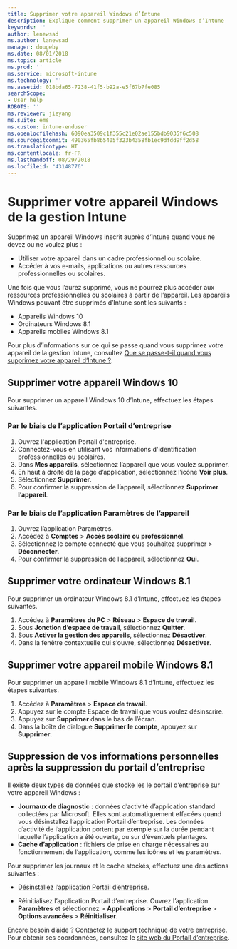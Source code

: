 ```yaml
---
title: Supprimer votre appareil Windows d’Intune
description: Explique comment supprimer un appareil Windows d’Intune
keywords: ''
author: lenewsad
ms.author: lanewsad
manager: dougeby
ms.date: 08/01/2018
ms.topic: article
ms.prod: ''
ms.service: microsoft-intune
ms.technology: ''
ms.assetid: 018bda65-7238-41f5-b92a-e5f67b7fe085
searchScope:
- User help
ROBOTS: ''
ms.reviewer: jieyang
ms.suite: ems
ms.custom: intune-enduser
ms.openlocfilehash: 6090ea3509c1f355c21e02ae155bdb9035f6c508
ms.sourcegitcommit: 490365fb8b5405f323b4358fb1ec9dfdd9ff2d58
ms.translationtype: HT
ms.contentlocale: fr-FR
ms.lasthandoff: 08/29/2018
ms.locfileid: "43148776"
---
```

# <a name="remove-your-windows-device-from-intune-management"></a>Supprimer votre appareil Windows de la gestion Intune

Supprimez un appareil Windows inscrit auprès d’Intune quand vous ne devez ou ne voulez plus :  
* Utiliser votre appareil dans un cadre professionnel ou scolaire. 
* Accéder à vos e-mails, applications ou autres ressources professionnelles ou scolaires.

Une fois que vous l’aurez supprimé, vous ne pourrez plus accéder aux ressources professionnelles ou scolaires à partir de l’appareil. Les appareils Windows pouvant être supprimés d’Intune sont les suivants :  
* Appareils Windows 10 
* Ordinateurs Windows 8.1
* Appareils mobiles Windows 8.1
 
Pour plus d’informations sur ce qui se passe quand vous supprimez votre appareil de la gestion Intune, consultez [Que se passe-t-il quand vous supprimez votre appareil d’Intune ?](what-happens-if-you-unenroll-your-device-from-intune-windows.md).

## <a name="remove-your-windows-10-device"></a>Supprimer votre appareil Windows 10
Pour supprimer un appareil Windows 10 d’Intune, effectuez les étapes suivantes.

### <a name="via-the-company-portal-app"></a>Par le biais de l’application Portail d’entreprise

1. Ouvrez l'application Portail d'entreprise.
2. Connectez-vous en utilisant vos informations d'identification professionnelles ou scolaires.
3. Dans **Mes appareils**, sélectionnez l’appareil que vous voulez supprimer.
4. En haut à droite de la page d’application, sélectionnez l’icône **Voir plus**.
5. Sélectionnez **Supprimer**. 
6. Pour confirmer la suppression de l’appareil, sélectionnez **Supprimer l’appareil**.

### <a name="via-device-settings-app"></a>Par le biais de l’application Paramètres de l’appareil
1. Ouvrez l’application Paramètres. 
2. Accédez à **Comptes** > **Accès scolaire ou professionnel**.
3. Sélectionnez le compte connecté que vous souhaitez supprimer > **Déconnecter**.
4. Pour confirmer la suppression de l’appareil, sélectionnez **Oui**.

## <a name="remove-your-windows-81-computer"></a>Supprimer votre ordinateur Windows 8.1
Pour supprimer un ordinateur Windows 8.1 d’Intune, effectuez les étapes suivantes.

1.  Accédez à **Paramètres du PC** > **Réseau** > **Espace de travail**.
2.  Sous **Jonction d’espace de travail**, sélectionnez **Quitter**.
3.  Sous **Activer la gestion des appareils**, sélectionnez **Désactiver**.
4.  Dans la fenêtre contextuelle qui s’ouvre, sélectionnez **Désactiver**.

## <a name="remove-your-windows-81-mobile-device"></a>Supprimer votre appareil mobile Windows 8.1
Pour supprimer un appareil mobile Windows 8.1 d’Intune, effectuez les étapes suivantes.

1.  Accédez à **Paramètres** > **Espace de travail**.
2.  Appuyez sur le compte Espace de travail que vous voulez désinscrire.
3.  Appuyez sur **Supprimer** dans le bas de l’écran.
4.  Dans la boîte de dialogue **Supprimer le compte**, appuyez sur **Supprimer**.  
## <a name="removing-your-personal-information-after-removing-the-company-portal"></a>Suppression de vos informations personnelles après la suppression du portail d’entreprise
Il existe deux types de données que stocke les le portail d’entreprise sur votre appareil Windows :

-   **Journaux de diagnostic** : données d’activité d’application standard collectées par Microsoft. Elles sont automatiquement effacées quand vous désinstallez l’application Portail d’entreprise. Les données d’activité de l’application portent par exemple sur la durée pendant laquelle l’application a été ouverte, ou sur d’éventuels plantages.
-   **Cache d’application** : fichiers de prise en charge nécessaires au fonctionnement de l’application, comme les icônes et les paramètres.

Pour supprimer les journaux et le cache stockés, effectuez une des actions suivantes :

* [Désinstallez l’application Portail d’entreprise](https://support.microsoft.com/help/4028003/windows-10-uninstall-apps-and-programs). 

* Réinitialisez l’application Portail d’entreprise. Ouvrez l’application **Paramètres** et sélectionnez > **Applications** > **Portail d’entreprise** > **Options avancées** > **Réinitialiser**. 

Encore besoin d’aide ? Contactez le support technique de votre entreprise. Pour obtenir ses coordonnées, consultez le [site web du Portail d’entreprise](https://go.microsoft.com/fwlink/?linkid=2010980).
